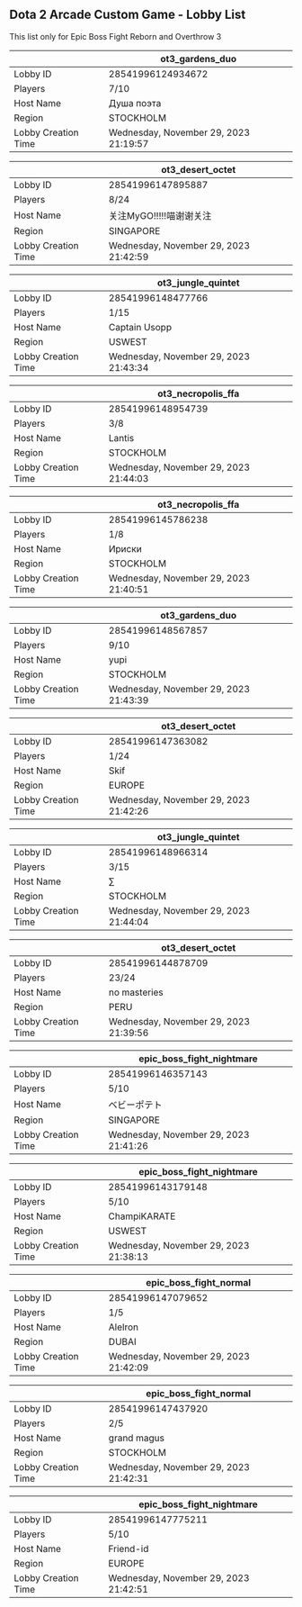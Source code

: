 ## Dota 2 Arcade Custom Game - Lobby List

This list only for Epic Boss Fight Reborn and Overthrow 3

|  | ot3_gardens_duo |
| ------ | ------ |
| Lobby ID | 28541996124934672 |
| Players | 7/10 |
| Host Name | Душа поэта |
| Region | STOCKHOLM |
| Lobby Creation Time | Wednesday, November 29, 2023 21:19:57 |


|  | ot3_desert_octet |
| ------ | ------ |
| Lobby ID | 28541996147895887 |
| Players | 8/24 |
| Host Name | 关注MyGO!!!!!喵谢谢关注 |
| Region | SINGAPORE |
| Lobby Creation Time | Wednesday, November 29, 2023 21:42:59 |


|  | ot3_jungle_quintet |
| ------ | ------ |
| Lobby ID | 28541996148477766 |
| Players | 1/15 |
| Host Name | Captain Usopp |
| Region | USWEST |
| Lobby Creation Time | Wednesday, November 29, 2023 21:43:34 |


|  | ot3_necropolis_ffa |
| ------ | ------ |
| Lobby ID | 28541996148954739 |
| Players | 3/8 |
| Host Name | Lantis |
| Region | STOCKHOLM |
| Lobby Creation Time | Wednesday, November 29, 2023 21:44:03 |


|  | ot3_necropolis_ffa |
| ------ | ------ |
| Lobby ID | 28541996145786238 |
| Players | 1/8 |
| Host Name | Ириски |
| Region | STOCKHOLM |
| Lobby Creation Time | Wednesday, November 29, 2023 21:40:51 |


|  | ot3_gardens_duo |
| ------ | ------ |
| Lobby ID | 28541996148567857 |
| Players | 9/10 |
| Host Name | yupi |
| Region | STOCKHOLM |
| Lobby Creation Time | Wednesday, November 29, 2023 21:43:39 |


|  | ot3_desert_octet |
| ------ | ------ |
| Lobby ID | 28541996147363082 |
| Players | 1/24 |
| Host Name | Skif |
| Region | EUROPE |
| Lobby Creation Time | Wednesday, November 29, 2023 21:42:26 |


|  | ot3_jungle_quintet |
| ------ | ------ |
| Lobby ID | 28541996148966314 |
| Players | 3/15 |
| Host Name | ∑ |
| Region | STOCKHOLM |
| Lobby Creation Time | Wednesday, November 29, 2023 21:44:04 |


|  | ot3_desert_octet |
| ------ | ------ |
| Lobby ID | 28541996144878709 |
| Players | 23/24 |
| Host Name | no masteries |
| Region | PERU |
| Lobby Creation Time | Wednesday, November 29, 2023 21:39:56 |


|  | epic_boss_fight_nightmare |
| ------ | ------ |
| Lobby ID | 28541996146357143 |
| Players | 5/10 |
| Host Name | ベビーポテト |
| Region | SINGAPORE |
| Lobby Creation Time | Wednesday, November 29, 2023 21:41:26 |


|  | epic_boss_fight_nightmare |
| ------ | ------ |
| Lobby ID | 28541996143179148 |
| Players | 5/10 |
| Host Name | ChampiKARATE |
| Region | USWEST |
| Lobby Creation Time | Wednesday, November 29, 2023 21:38:13 |


|  | epic_boss_fight_normal |
| ------ | ------ |
| Lobby ID | 28541996147079652 |
| Players | 1/5 |
| Host Name | Alelron |
| Region | DUBAI |
| Lobby Creation Time | Wednesday, November 29, 2023 21:42:09 |


|  | epic_boss_fight_normal |
| ------ | ------ |
| Lobby ID | 28541996147437920 |
| Players | 2/5 |
| Host Name | grand magus |
| Region | STOCKHOLM |
| Lobby Creation Time | Wednesday, November 29, 2023 21:42:31 |


|  | epic_boss_fight_nightmare |
| ------ | ------ |
| Lobby ID | 28541996147775211 |
| Players | 5/10 |
| Host Name | Friend-id |
| Region | EUROPE |
| Lobby Creation Time | Wednesday, November 29, 2023 21:42:51 |


